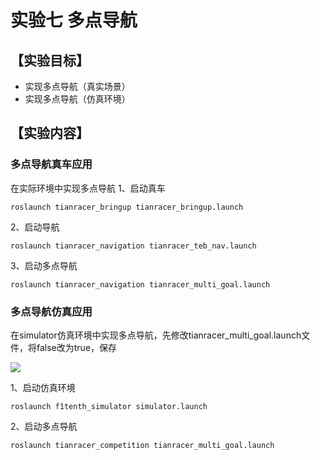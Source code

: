 # 实验七 多点导航

## 【实验目标】

- 实现多点导航（真实场景）
- 实现多点导航（仿真环境）

## 【实验内容】

### 多点导航真车应用

在实际环境中实现多点导航
1、启动真车
```shell
roslaunch tianracer_bringup tianracer_bringup.launch
```

2、启动导航
```shell
roslaunch tianracer_navigation tianracer_teb_nav.launch
```

3、启动多点导航

```shell
roslaunch tianracer_navigation tianracer_multi_goal.launch
```


### 多点导航仿真应用

在simulator仿真环境中实现多点导航，先修改tianracer_multi_goal.launch文件，将false改为true，保存

![](https://tianbot-pic.oss-cn-beijing.aliyuncs.com/tianbot/202112211740915.png)

1、启动仿真环境

```shell
roslaunch f1tenth_simulator simulator.launch
```

2、启动多点导航
```shell
roslaunch tianracer_competition tianracer_multi_goal.launch
```


